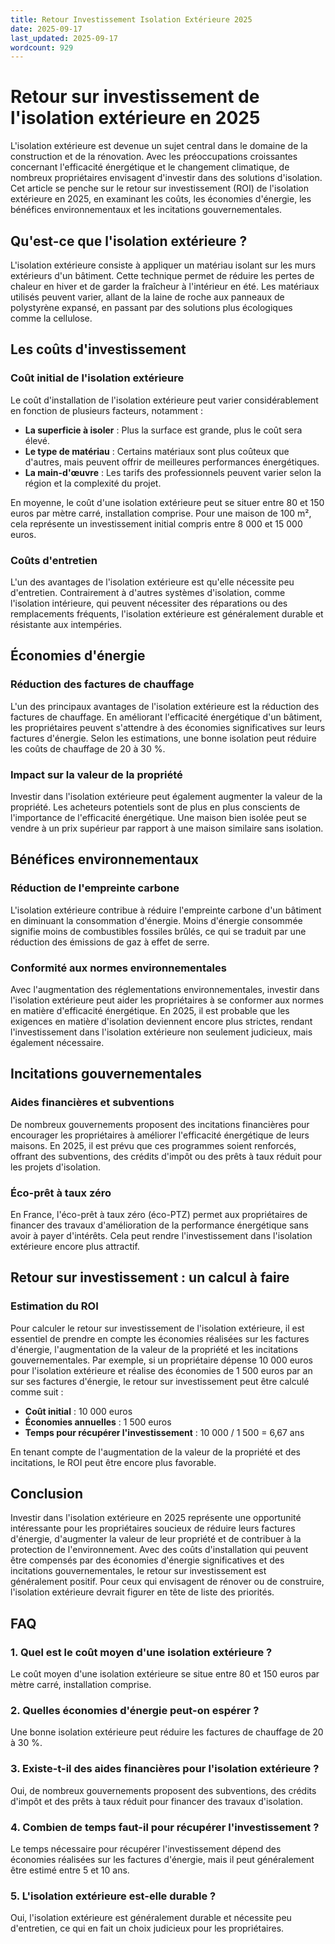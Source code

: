 ```yaml
---
title: Retour Investissement Isolation Extérieure 2025
date: 2025-09-17
last_updated: 2025-09-17
wordcount: 929
---
```


# Retour sur investissement de l'isolation extérieure en 2025

L'isolation extérieure est devenue un sujet central dans le domaine de la construction et de la rénovation. Avec les préoccupations croissantes concernant l'efficacité énergétique et le changement climatique, de nombreux propriétaires envisagent d'investir dans des solutions d'isolation. Cet article se penche sur le retour sur investissement (ROI) de l'isolation extérieure en 2025, en examinant les coûts, les économies d'énergie, les bénéfices environnementaux et les incitations gouvernementales.

## Qu'est-ce que l'isolation extérieure ?

L'isolation extérieure consiste à appliquer un matériau isolant sur les murs extérieurs d'un bâtiment. Cette technique permet de réduire les pertes de chaleur en hiver et de garder la fraîcheur à l'intérieur en été. Les matériaux utilisés peuvent varier, allant de la laine de roche aux panneaux de polystyrène expansé, en passant par des solutions plus écologiques comme la cellulose.

## Les coûts d'investissement

### Coût initial de l'isolation extérieure

Le coût d'installation de l'isolation extérieure peut varier considérablement en fonction de plusieurs facteurs, notamment :

- **La superficie à isoler** : Plus la surface est grande, plus le coût sera élevé.
- **Le type de matériau** : Certains matériaux sont plus coûteux que d'autres, mais peuvent offrir de meilleures performances énergétiques.
- **La main-d'œuvre** : Les tarifs des professionnels peuvent varier selon la région et la complexité du projet.

En moyenne, le coût d'une isolation extérieure peut se situer entre 80 et 150 euros par mètre carré, installation comprise. Pour une maison de 100 m², cela représente un investissement initial compris entre 8 000 et 15 000 euros.

### Coûts d'entretien

L'un des avantages de l'isolation extérieure est qu'elle nécessite peu d'entretien. Contrairement à d'autres systèmes d'isolation, comme l'isolation intérieure, qui peuvent nécessiter des réparations ou des remplacements fréquents, l'isolation extérieure est généralement durable et résistante aux intempéries.

## Économies d'énergie

### Réduction des factures de chauffage

L'un des principaux avantages de l'isolation extérieure est la réduction des factures de chauffage. En améliorant l'efficacité énergétique d'un bâtiment, les propriétaires peuvent s'attendre à des économies significatives sur leurs factures d'énergie. Selon les estimations, une bonne isolation peut réduire les coûts de chauffage de 20 à 30 %.

### Impact sur la valeur de la propriété

Investir dans l'isolation extérieure peut également augmenter la valeur de la propriété. Les acheteurs potentiels sont de plus en plus conscients de l'importance de l'efficacité énergétique. Une maison bien isolée peut se vendre à un prix supérieur par rapport à une maison similaire sans isolation.

## Bénéfices environnementaux

### Réduction de l'empreinte carbone

L'isolation extérieure contribue à réduire l'empreinte carbone d'un bâtiment en diminuant la consommation d'énergie. Moins d'énergie consommée signifie moins de combustibles fossiles brûlés, ce qui se traduit par une réduction des émissions de gaz à effet de serre.

### Conformité aux normes environnementales

Avec l'augmentation des réglementations environnementales, investir dans l'isolation extérieure peut aider les propriétaires à se conformer aux normes en matière d'efficacité énergétique. En 2025, il est probable que les exigences en matière d'isolation deviennent encore plus strictes, rendant l'investissement dans l'isolation extérieure non seulement judicieux, mais également nécessaire.

## Incitations gouvernementales

### Aides financières et subventions

De nombreux gouvernements proposent des incitations financières pour encourager les propriétaires à améliorer l'efficacité énergétique de leurs maisons. En 2025, il est prévu que ces programmes soient renforcés, offrant des subventions, des crédits d'impôt ou des prêts à taux réduit pour les projets d'isolation.

### Éco-prêt à taux zéro

En France, l'éco-prêt à taux zéro (éco-PTZ) permet aux propriétaires de financer des travaux d'amélioration de la performance énergétique sans avoir à payer d'intérêts. Cela peut rendre l'investissement dans l'isolation extérieure encore plus attractif.

## Retour sur investissement : un calcul à faire

### Estimation du ROI

Pour calculer le retour sur investissement de l'isolation extérieure, il est essentiel de prendre en compte les économies réalisées sur les factures d'énergie, l'augmentation de la valeur de la propriété et les incitations gouvernementales. Par exemple, si un propriétaire dépense 10 000 euros pour l'isolation extérieure et réalise des économies de 1 500 euros par an sur ses factures d'énergie, le retour sur investissement peut être calculé comme suit :

- **Coût initial** : 10 000 euros
- **Économies annuelles** : 1 500 euros
- **Temps pour récupérer l'investissement** : 10 000 / 1 500 = 6,67 ans

En tenant compte de l'augmentation de la valeur de la propriété et des incitations, le ROI peut être encore plus favorable.

## Conclusion

Investir dans l'isolation extérieure en 2025 représente une opportunité intéressante pour les propriétaires soucieux de réduire leurs factures d'énergie, d'augmenter la valeur de leur propriété et de contribuer à la protection de l'environnement. Avec des coûts d'installation qui peuvent être compensés par des économies d'énergie significatives et des incitations gouvernementales, le retour sur investissement est généralement positif. Pour ceux qui envisagent de rénover ou de construire, l'isolation extérieure devrait figurer en tête de liste des priorités.

## FAQ

### 1. Quel est le coût moyen d'une isolation extérieure ?

Le coût moyen d'une isolation extérieure se situe entre 80 et 150 euros par mètre carré, installation comprise.

### 2. Quelles économies d'énergie peut-on espérer ?

Une bonne isolation extérieure peut réduire les factures de chauffage de 20 à 30 %.

### 3. Existe-t-il des aides financières pour l'isolation extérieure ?

Oui, de nombreux gouvernements proposent des subventions, des crédits d'impôt et des prêts à taux réduit pour financer des travaux d'isolation.

### 4. Combien de temps faut-il pour récupérer l'investissement ?

Le temps nécessaire pour récupérer l'investissement dépend des économies réalisées sur les factures d'énergie, mais il peut généralement être estimé entre 5 et 10 ans.

### 5. L'isolation extérieure est-elle durable ?

Oui, l'isolation extérieure est généralement durable et nécessite peu d'entretien, ce qui en fait un choix judicieux pour les propriétaires.